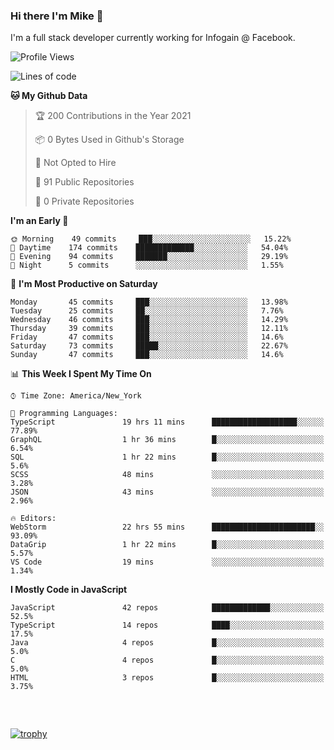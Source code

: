 ### Hi there I'm Mike 👋
I'm a full stack developer currently working for Infogain @ Facebook.

<!--START_SECTION:waka-->
![Profile Views](http://img.shields.io/badge/Profile%20Views-0-blue)

![Lines of code](https://img.shields.io/badge/From%20Hello%20World%20I%27ve%20Written-1.2%20million%20lines%20of%20code-blue)

**🐱 My Github Data** 

> 🏆 200 Contributions in the Year 2021
 > 
> 📦 0 Bytes Used in Github's Storage 
 > 
> 🚫 Not Opted to Hire
 > 
> 📜 91 Public Repositories 
 > 
> 🔑 0 Private Repositories  
 > 
**I'm an Early 🐤** 

```text
🌞 Morning    49 commits     ███░░░░░░░░░░░░░░░░░░░░░░   15.22% 
🌆 Daytime    174 commits    █████████████░░░░░░░░░░░░   54.04% 
🌃 Evening    94 commits     ███████░░░░░░░░░░░░░░░░░░   29.19% 
🌙 Night      5 commits      ░░░░░░░░░░░░░░░░░░░░░░░░░   1.55%

```
📅 **I'm Most Productive on Saturday** 

```text
Monday       45 commits     ███░░░░░░░░░░░░░░░░░░░░░░   13.98% 
Tuesday      25 commits     ██░░░░░░░░░░░░░░░░░░░░░░░   7.76% 
Wednesday    46 commits     ███░░░░░░░░░░░░░░░░░░░░░░   14.29% 
Thursday     39 commits     ███░░░░░░░░░░░░░░░░░░░░░░   12.11% 
Friday       47 commits     ███░░░░░░░░░░░░░░░░░░░░░░   14.6% 
Saturday     73 commits     █████░░░░░░░░░░░░░░░░░░░░   22.67% 
Sunday       47 commits     ███░░░░░░░░░░░░░░░░░░░░░░   14.6%

```


📊 **This Week I Spent My Time On** 

```text
⌚︎ Time Zone: America/New_York

💬 Programming Languages: 
TypeScript               19 hrs 11 mins      ███████████████████░░░░░░   77.89% 
GraphQL                  1 hr 36 mins        █░░░░░░░░░░░░░░░░░░░░░░░░   6.54% 
SQL                      1 hr 22 mins        █░░░░░░░░░░░░░░░░░░░░░░░░   5.6% 
SCSS                     48 mins             ░░░░░░░░░░░░░░░░░░░░░░░░░   3.28% 
JSON                     43 mins             ░░░░░░░░░░░░░░░░░░░░░░░░░   2.96%

🔥 Editors: 
WebStorm                 22 hrs 55 mins      ███████████████████████░░   93.09% 
DataGrip                 1 hr 22 mins        █░░░░░░░░░░░░░░░░░░░░░░░░   5.57% 
VS Code                  19 mins             ░░░░░░░░░░░░░░░░░░░░░░░░░   1.34%

```

**I Mostly Code in JavaScript** 

```text
JavaScript               42 repos            █████████████░░░░░░░░░░░░   52.5% 
TypeScript               14 repos            ████░░░░░░░░░░░░░░░░░░░░░   17.5% 
Java                     4 repos             █░░░░░░░░░░░░░░░░░░░░░░░░   5.0% 
C                        4 repos             █░░░░░░░░░░░░░░░░░░░░░░░░   5.0% 
HTML                     3 repos             █░░░░░░░░░░░░░░░░░░░░░░░░   3.75%

```



<!--END_SECTION:waka-->

##### &nbsp;
[![trophy](https://github-profile-trophy.vercel.app/?username=uptonm&theme=dracula)](https://github.com/ryo-ma/github-profile-trophy)
